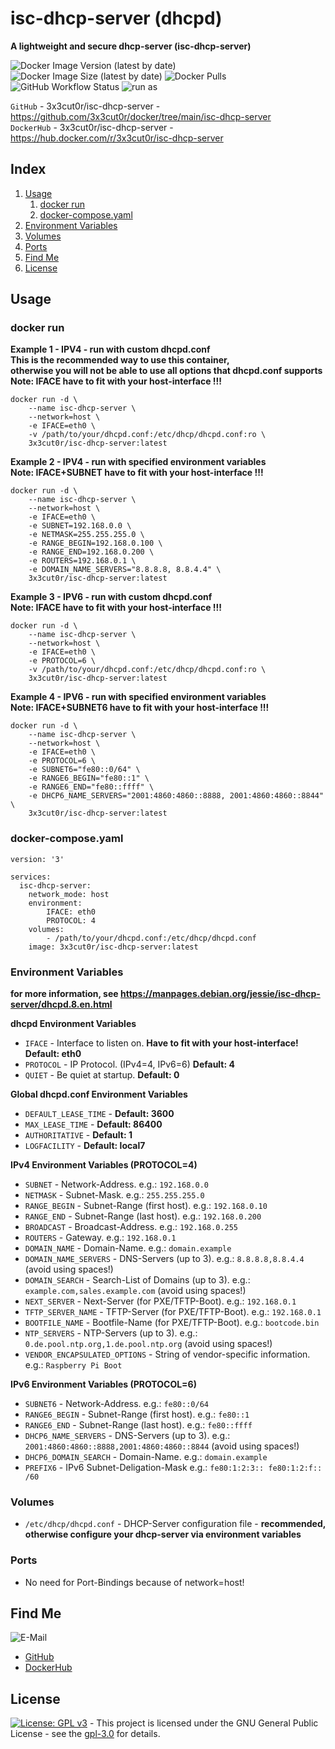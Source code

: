 # isc-dhcp-server (dhcpd)

**A lightweight and secure dhcp-server (isc-dhcp-server)**

![Docker Image Version (latest by date)](https://img.shields.io/docker/v/3x3cut0r/isc-dhcp-server)
![Docker Image Size (latest by date)](https://img.shields.io/docker/image-size/3x3cut0r/isc-dhcp-server)
![Docker Pulls](https://img.shields.io/docker/pulls/3x3cut0r/isc-dhcp-server)
![GitHub Workflow Status](https://img.shields.io/github/workflow/status/3x3cut0r/docker/build%20isc-dhcp-server)
![run as](https://img.shields.io/badge/run%20as-non--root-red)

`GitHub` - 3x3cut0r/isc-dhcp-server - https://github.com/3x3cut0r/docker/tree/main/isc-dhcp-server  
`DockerHub` - 3x3cut0r/isc-dhcp-server - https://hub.docker.com/r/3x3cut0r/isc-dhcp-server  

## Index

1. [Usage](#usage)
    1. [docker run](#dockerrun)
    2. [docker-compose.yaml](#dockercompose)
2. [Environment Variables](#environment-variables)
3. [Volumes](#volumes)
4. [Ports](#ports)
5. [Find Me](#findme)
6. [License](#license)

## Usage <a name="usage"></a>

### docker run <a name="dockerrun"></a>

**Example 1 - IPV4 - run with custom dhcpd.conf**  
**This is the recommended way to use this container,**  
**otherwise you will not be able to use all options that dhcpd.conf supports**  
**Note: IFACE have to fit with your host-interface !!!**  
```shell
docker run -d \
    --name isc-dhcp-server \
    --network=host \
    -e IFACE=eth0 \
    -v /path/to/your/dhcpd.conf:/etc/dhcp/dhcpd.conf:ro \
    3x3cut0r/isc-dhcp-server:latest
```

**Example 2 - IPV4 - run with specified environment variables**  
**Note: IFACE+SUBNET have to fit with your host-interface !!!**  
```shell
docker run -d \
    --name isc-dhcp-server \
    --network=host \
    -e IFACE=eth0 \
    -e SUBNET=192.168.0.0 \
    -e NETMASK=255.255.255.0 \
    -e RANGE_BEGIN=192.168.0.100 \
    -e RANGE_END=192.168.0.200 \
    -e ROUTERS=192.168.0.1 \
    -e DOMAIN_NAME_SERVERS="8.8.8.8, 8.8.4.4" \
    3x3cut0r/isc-dhcp-server:latest
```

**Example 3 - IPV6 - run with custom dhcpd.conf**   
**Note: IFACE have to fit with your host-interface !!!**  
```shell
docker run -d \
    --name isc-dhcp-server \
    --network=host \
    -e IFACE=eth0 \
    -e PROTOCOL=6 \
    -v /path/to/your/dhcpd.conf:/etc/dhcp/dhcpd.conf:ro \
    3x3cut0r/isc-dhcp-server:latest
```

**Example 4 - IPV6 - run with specified environment variables**  
**Note: IFACE+SUBNET6 have to fit with your host-interface !!!**  
```shell
docker run -d \
    --name isc-dhcp-server \
    --network=host \
    -e IFACE=eth0 \
    -e PROTOCOL=6 \
    -e SUBNET6="fe80::0/64" \
    -e RANGE6_BEGIN="fe80::1" \
    -e RANGE6_END="fe80::ffff" \
    -e DHCP6_NAME_SERVERS="2001:4860:4860::8888, 2001:4860:4860::8844" \
    3x3cut0r/isc-dhcp-server:latest
```

### docker-compose.yaml <a name="docker-compose"></a>

```shell
version: '3'

services:
  isc-dhcp-server:
    network_mode: host
    environment:
        IFACE: eth0
        PROTOCOL: 4
    volumes:
        - /path/to/your/dhcpd.conf:/etc/dhcp/dhcpd.conf
    image: 3x3cut0r/isc-dhcp-server:latest

```

### Environment Variables <a name="environment-variables"></a>
**for more information, see https://manpages.debian.org/jessie/isc-dhcp-server/dhcpd.8.en.html**

**dhcpd Environment Variables**  
* `IFACE` - Interface to listen on. **Have to fit with your host-interface! Default: eth0**  
* `PROTOCOL` - IP Protocol. (IPv4=4, IPv6=6) **Default: 4**  
* `QUIET` - Be quiet at startup. **Default: 0**  

**Global dhcpd.conf Environment Variables**  
* `DEFAULT_LEASE_TIME` - **Default: 3600**  
* `MAX_LEASE_TIME` - **Default: 86400**  
* `AUTHORITATIVE` - **Default: 1**  
* `LOGFACILITY` - **Default: local7**  

**IPv4 Environment Variables (PROTOCOL=4)**  
* `SUBNET` - Network-Address. e.g.: `192.168.0.0`  
* `NETMASK` - Subnet-Mask. e.g.: `255.255.255.0`  
* `RANGE_BEGIN` - Subnet-Range (first host). e.g.: `192.168.0.10`  
* `RANGE_END` - Subnet-Range (last host). e.g.: `192.168.0.200`  
* `BROADCAST` - Broadcast-Address. e.g.: `192.168.0.255`  
* `ROUTERS` - Gateway. e.g.: `192.168.0.1`  
* `DOMAIN_NAME` - Domain-Name. e.g.: `domain.example`  
* `DOMAIN_NAME_SERVERS` - DNS-Servers (up to 3). e.g.: `8.8.8.8,8.8.4.4` (avoid using spaces!)  
* `DOMAIN_SEARCH` - Search-List of Domains (up to 3). e.g.: `example.com,sales.example.com` (avoid using spaces!)  
* `NEXT_SERVER` - Next-Server (for PXE/TFTP-Boot). e.g.: `192.168.0.1`  
* `TFTP_SERVER_NAME` - TFTP-Server (for PXE/TFTP-Boot). e.g.: `192.168.0.1`  
* `BOOTFILE_NAME` - Bootfile-Name (for PXE/TFTP-Boot). e.g.: `bootcode.bin`  
* `NTP_SERVERS` - NTP-Servers (up to 3). e.g.: `0.de.pool.ntp.org,1.de.pool.ntp.org` (avoid using spaces!)  
* `VENDOR_ENCAPSULATED_OPTIONS` - String of vendor-specific information. e.g.: `Raspberry Pi Boot`  

**IPv6 Environment Variables (PROTOCOL=6)**  
* `SUBNET6` - Network-Address. e.g.: `fe80::0/64`  
* `RANGE6_BEGIN` - Subnet-Range (first host). e.g.: `fe80::1`  
* `RANGE6_END` - Subnet-Range (last host). e.g.: `fe80::ffff`  
* `DHCP6_NAME_SERVERS` - DNS-Servers (up to 3). e.g.: `2001:4860:4860::8888,2001:4860:4860::8844` (avoid using spaces!)  
* `DHCP6_DOMAIN_SEARCH` - Domain-Name. e.g.: `domain.example`  
* `PREFIX6` - IPv6 Subnet-Deligation-Mask e.g.: `fe80:1:2:3:: fe80:1:2:f:: /60`   

### Volumes <a name="volumes"></a>

* `/etc/dhcp/dhcpd.conf` - DHCP-Server configuration file - **recommended, otherwise configure your dhcp-server via environment variables**  

### Ports <a name="ports"></a>

* No need for Port-Bindings because of network=host!  

## Find Me <a name="findme"></a>

![E-Mail](https://img.shields.io/badge/E--Mail-executor55%40gmx.de-red)
* [GitHub](https://github.com/3x3cut0r)
* [DockerHub](https://hub.docker.com/u/3x3cut0r)

## License <a name="license"></a>

[![License: GPL v3](https://img.shields.io/badge/License-GPLv3-blue.svg)](https://www.gnu.org/licenses/gpl-3.0) - This project is licensed under the GNU General Public License - see the [gpl-3.0](https://www.gnu.org/licenses/gpl-3.0.en.html) for details.
